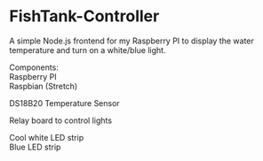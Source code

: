 # FishTank-Controller
A simple Node.js frontend for my Raspberry PI to display the water temperature and turn on a white/blue light.

Components:  
Raspberry PI  
Raspbian (Stretch)

DS18B20 Temperature Sensor

Relay board to control lights

Cool white LED strip  
Blue LED strip


